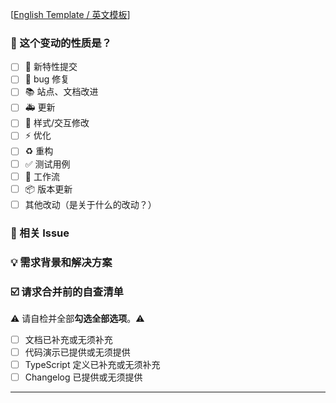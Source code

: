 <!--
Thank you for your pull request. Please review below requirements.
Bug fixes and new features should include tests and possibly benchmarks.
-->

[[English Template / 英文模板](https://github.com/maptalks/mtk-playground/blob/main/.github/PULL_REQUEST_TEMPLATE_EN.md?plain=1)]

### 🤔 这个变动的性质是？

- [ ] 🚀 新特性提交
- [ ] 🐛 bug 修复
- [ ] 📚 站点、文档改进
- [ ] 🚑 更新
- [ ] 🎨 样式/交互修改
- [ ] ⚡️ 优化
- [ ] ♻️ 重构
- [ ] ✅ 测试用例
- [ ] 🔨 工作流
- [ ] 📦️ 版本更新
- [ ] 其他改动（是关于什么的改动？）

### 🔗 相关 Issue

<!--
1. 描述相关需求的来源，如相关的 issue 讨论链接。
2. 例如 close #xxxx、 fixed #xxxx
-->

### 💡 需求背景和解决方案

<!--
1. 要解决的具体问题。
2. 列出最终的 API 实现和用法。
-->

### ☑️ 请求合并前的自查清单

⚠️ 请自检并全部**勾选全部选项**。⚠️

- [ ] 文档已补充或无须补充
- [ ] 代码演示已提供或无须提供
- [ ] TypeScript 定义已补充或无须补充
- [ ] Changelog 已提供或无须提供

---
